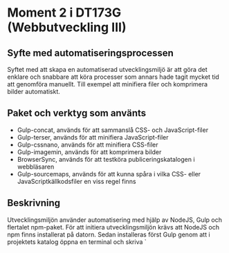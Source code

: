 # Moment 2 i DT173G (Webbutveckling III)

## Syfte med automatiseringsprocessen
Syftet med att skapa en automatiserad utvecklingsmiljö är att göra det enklare och snabbare att köra processer som annars hade tagit mycket tid att genomföra manuellt. Till exempel att minifiera filer och komprimera bilder automatiskt.

## Paket och verktyg som använts
* Gulp-concat, används för att sammanslå CSS- och JavaScript-filer
* Gulp-terser, används för att minifiera JavaScript-filer
* Gulp-cssnano, används för att minifiera CSS-filer
* Gulp-imagemin, används för att komprimera bilder
* BrowserSync, används för att testköra publiceringskatalogen i webbläsaren
* Gulp-sourcemaps, används för att kunna spåra i vilka CSS- eller JavaScriptkällkodsfiler en viss regel finns

## Beskrivning
Utvecklingsmiljön använder automatisering med hjälp av NodeJS, Gulp och flertalet npm-paket. För att initiera utvecklingsmiljön krävs att NodeJS och npm finns installerat på datorn. Sedan installeras först Gulp genom att i projektets katalog öppna en terminal och skriva `
